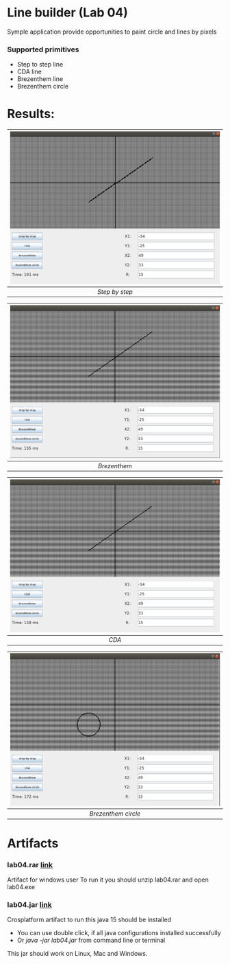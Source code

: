 # Line builder (Lab 04)
Symple application provide opportunities to paint circle and lines by pixels
### Supported primitives
* Step to step line
* CDA line
* Brezenthem line
* Brezenthem circle

# Results:


| ![](https://github.com/ViktorHi/kg-lab04/blob/master/img/step_by_step.png)| 
|:--:| 
| *Step by step* |  

| ![](https://github.com/ViktorHi/kg-lab04/blob/master/img/bresenthem.png) | 
|:--:| 
| *Brezenthem* |  

| ![](https://github.com/ViktorHi/kg-lab04/blob/master/img/cda.png) | 
|:--:| 
| *CDA* |  

| ![](https://github.com/ViktorHi/kg-lab04/blob/master/img/bresenthem_circle.png) | 
|:--:| 
| *Brezenthem circle* |  

# Artifacts
### lab04.rar [link]()
Artifact for windows user
To run it you should unzip lab04.rar and open lab04.exe

### lab04.jar [link](https://github.com/ViktorHi/kg-lab04/tree/master/artifacts/artifacts/crossplatform)
Crosplatform artifact to run this java 15 should be installed
* You can use double click, if all java configurations installed successfully
* Or *java -jar lab04.jar* from command line or terminal 

This jar should work on Linux, Mac and Windows.



